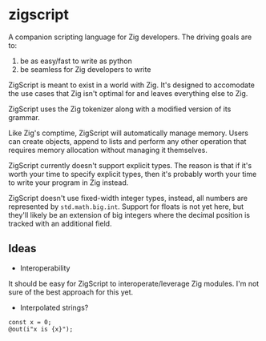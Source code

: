# zigscript

A companion scripting language for Zig developers. The driving goals are to:

1) be as easy/fast to write as python
2) be seamless for Zig developers to write

ZigScript is meant to exist in a world with Zig.  It's designed to accomodate the use
cases that Zig isn't optimal for and leaves everything else to Zig.

ZigScript uses the Zig tokenizer along with a modified version of its grammar.

Like Zig's comptime, ZigScript will automatically manage memory.  Users can create objects,
append to lists and perform any other operation that requires memory allocation without
managing it themselves.

ZigScript currently doesn't support explicit types. The reason is that if it's worth your time
to specify explicit types, then it's probably worth your time to write your program in Zig instead.

ZigScript doesn't use fixed-width integer types, instead, all numbers are represented by `std.math.big.int`.
Support for floats is not yet here, but they'll likely be an extension of big integers where the decimal
position is tracked with an additional field.

## Ideas

* Interoperability

It should be easy for ZigScript to interoperate/leverage Zig modules.  I'm not sure of the
best approach for this yet.

* Interpolated strings?

```
const x = 0;
@out(i"x is {x}");
```
